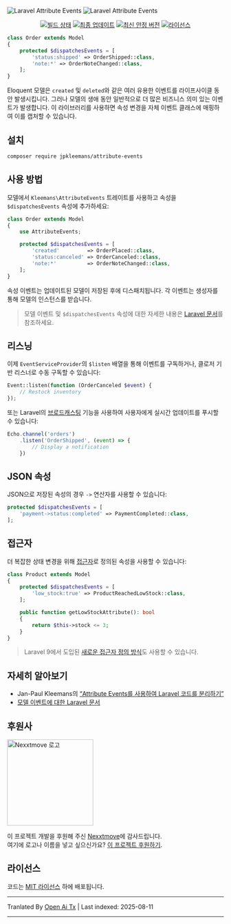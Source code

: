 ![Laravel Attribute Events](/../gh-pages/attribute-events.svg#gh-light-mode-only)
![Laravel Attribute Events](/../gh-pages/attribute-events-dark.svg#gh-dark-mode-only)

<p align="center">
  <a href="https://app.travis-ci.com/jpkleemans/attribute-events" target="_blank"><img src="https://img.shields.io/travis/com/jpkleemans/attribute-events?label=tests&style=flat-square" alt="빌드 상태"></a>
  <a href="https://github.com/jpkleemans/attribute-events/commits" target="_blank"><img src="https://img.shields.io/github/last-commit/jpkleemans/attribute-events?label=업데이트됨&style=flat-square" alt="최종 업데이트"></a>
  <a href="https://packagist.org/packages/jpkleemans/attribute-events"><img src="https://img.shields.io/packagist/v/jpkleemans/attribute-events?label=안정&style=flat-square" alt="최신 안정 버전"></a>
  <a href="https://packagist.org/packages/jpkleemans/attribute-events"><img src="https://img.shields.io/packagist/l/jpkleemans/attribute-events?style=flat-square" alt="라이선스"></a>
</p>

```php
class Order extends Model
{
    protected $dispatchesEvents = [
        'status:shipped' => OrderShipped::class,
        'note:*' => OrderNoteChanged::class,
    ];
}
```
Eloquent 모델은 `created` 및 `deleted`와 같은 여러 유용한 이벤트를 라이프사이클 동안 발생시킵니다. 그러나 모델의 생애 동안 일반적으로 더 많은 비즈니스 의미 있는 이벤트가 발생합니다. 이 라이브러리를 사용하면 속성 변경을 자체 이벤트 클래스에 매핑하여 이를 캡처할 수 있습니다.

## 설치

```bash
composer require jpkleemans/attribute-events
```

## 사용 방법
모델에서 `Kleemans\AttributeEvents` 트레이트를 사용하고 속성을 `$dispatchesEvents` 속성에 추가하세요:

```php
class Order extends Model
{
    use AttributeEvents;

    protected $dispatchesEvents = [
        'created'         => OrderPlaced::class,
        'status:canceled' => OrderCanceled::class,
        'note:*'          => OrderNoteChanged::class,
    ];
}
```
속성 이벤트는 업데이트된 모델이 저장된 후에 디스패치됩니다. 각 이벤트는 생성자를 통해 모델의 인스턴스를 받습니다.

> 모델 이벤트 및 `$dispatchesEvents` 속성에 대한 자세한 내용은 <a href="https://laravel.com/docs/eloquent#events" target="_blank">Laravel 문서</a>를 참조하세요.

## 리스닝
이제 `EventServiceProvider`의 `$listen` 배열을 통해 이벤트를 구독하거나, 클로저 기반 리스너로 수동 구독할 수 있습니다:


```php
Event::listen(function (OrderCanceled $event) {
    // Restock inventory
});
```

또는 Laravel의 <a href="https://laravel.com/docs/broadcasting" target="_blank">브로드캐스팅</a> 기능을 사용하여 사용자에게 실시간 업데이트를 푸시할 수 있습니다:

```js
Echo.channel('orders')
    .listen('OrderShipped', (event) => {
        // Display a notification
    })
```

## JSON 속성
JSON으로 저장된 속성의 경우 `->` 연산자를 사용할 수 있습니다:

```php
protected $dispatchesEvents = [
    'payment->status:completed' => PaymentCompleted::class,
];
```

## 접근자
더 복잡한 상태 변경을 위해 <a href="https://laravel.com/docs/eloquent-mutators#defining-an-accessor" target="_blank">접근자</a>로 정의된 속성을 사용할 수 있습니다:

```php
class Product extends Model
{
    protected $dispatchesEvents = [
        'low_stock:true' => ProductReachedLowStock::class,
    ];

    public function getLowStockAttribute(): bool
    {
        return $this->stock <= 3;
    }
}
```
> Laravel 9에서 도입된 [새로운 접근자 정의 방식](https://laravel.com/docs/9.x/releases#eloquent-accessors-and-mutators)도 사용할 수 있습니다.

## 자세히 알아보기
- Jan-Paul Kleemans의 [“Attribute Events를 사용하여 Laravel 코드를 분리하기”](https://jpkleemans.medium.com/decouple-your-laravel-code-using-attribute-events-de8f2528f46a)
- [모델 이벤트에 대한 Laravel 문서](https://laravel.com/docs/eloquent#events)

## 후원사

<a href="https://www.nexxtmove.nl/" target="_blank">
  <img src="https://raw.githubusercontent.com/jpkleemans/attribute-events/gh-pages/nexxtmove-logo.svg" alt="Nexxtmove 로고" width="200">
</a>

이 프로젝트 개발을 후원해 주신 <a href="https://www.nexxtmove.nl/" target="_blank">Nexxtmove</a>에 감사드립니다.  
여기에 로고나 이름을 넣고 싶으신가요? [이 프로젝트 후원하기](https://github.com/sponsors/jpkleemans).

## 라이선스

코드는 [MIT 라이선스](https://github.com/jpkleemans/attribute-events/blob/master/LICENSE) 하에 배포됩니다.



---

Tranlated By [Open Ai Tx](https://github.com/OpenAiTx/OpenAiTx) | Last indexed: 2025-08-11

---